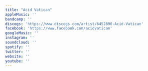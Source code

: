 ```yaml
---
title: "Acid Vatican"
appleMusic: ''
bandcamp: ''
discogs: 'https://www.discogs.com/artist/6452890-Acid-Vatican'
facebook: 'https://www.facebook.com/acidvatican'
googleMusic: ''
instagram: ''
soundcloud: ''
spotify: ''
twitter: ''
website: ''
youtube: ''
---
```

